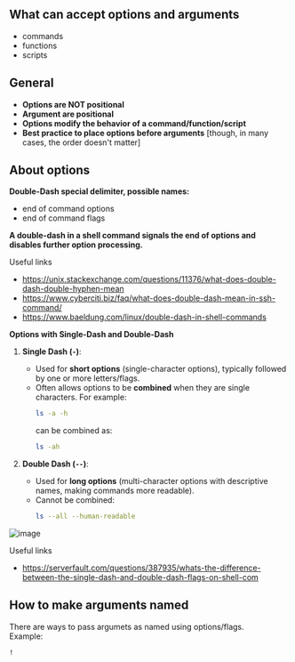 ## What can accept options and arguments
- commands
- functions
- scripts

## General
- **Options are NOT positional**
- **Argument are positional**
- **Options modify the behavior of a command/function/script**
- **Best practice to place options before arguments** [though, in many cases, the order doesn't matter]

## About options
**Double-Dash special delimiter, possible names:**
- end of command options
- end of command flags

**A double-dash in a shell command signals the end of options and disables further option processing.**

Useful links
- https://unix.stackexchange.com/questions/11376/what-does-double-dash-double-hyphen-mean
- https://www.cyberciti.biz/faq/what-does-double-dash-mean-in-ssh-command/
- https://www.baeldung.com/linux/double-dash-in-shell-commands

**Options with Single-Dash and Double-Dash**

1. **Single Dash (`-`)**:
   - Used for **short options** (single-character options), typically followed by one or more letters/flags.
   - Often allows options to be **combined** when they are single characters. For example:
     ```bash
     ls -a -h
     ```
     can be combined as:
     ```bash
     ls -ah
     ```

2. **Double Dash (`--`)**:
   - Used for **long options** (multi-character options with descriptive names, making commands more readable).
   - Cannot be combined:
     ```bash
     ls --all --human-readable
     ```

![image](https://github.com/user-attachments/assets/568c5fad-135a-4d70-874b-03a95c64ea5d)

Useful links
- https://serverfault.com/questions/387935/whats-the-difference-between-the-single-dash-and-double-dash-flags-on-shell-com

## How to make arguments named

There are ways to pass argumets as named using options/flags.\
Example:
```
!
```
